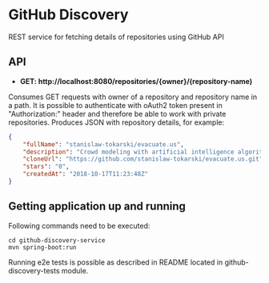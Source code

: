 # GitHub Discovery
REST service for fetching details of repositories using GitHub API

## API
* **GET: http://localhost:8080/repositories/{owner}/(repository-name)**

Consumes GET requests with owner of a repository and repository name in a path. It is possible to authenticate with oAuth2 token present in "Authorization:" header and therefore be able to work with private repositories. 
Produces JSON with repository details, for example:

```json
{
	"fullName": "stanislaw-tokarski/evacuate.us",
	"description": "Crowd modeling with artificial intelligence algorithms and agent programming",
	"cloneUrl": "https://github.com/stanislaw-tokarski/evacuate.us.git",
	"stars": "0",
	"createdAt": "2018-10-17T11:23:48Z"
}
```

## Getting application up and running
Following commands need to be executed:
````
cd github-discovery-service
mvn spring-boot:run
````
Running e2e tests is possible as described in README located in github-discovery-tests module.
